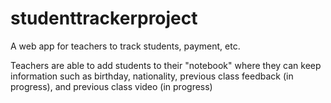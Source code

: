 # studenttrackerproject
A web app for teachers to track students, payment, etc.

Teachers are able to add students to their "notebook" where they can keep information such as birthday, nationality, previous class feedback (in progress), and previous class video (in progress)
